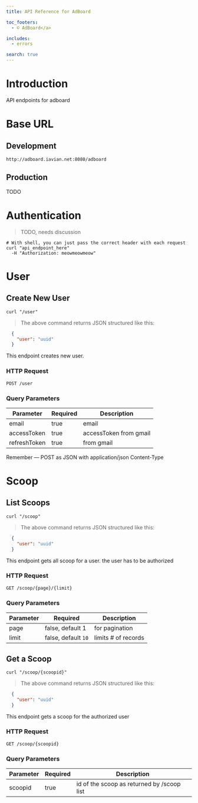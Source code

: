 ```yaml
---
title: API Reference for AdBoard

toc_footers:
  - © AdBoard</a>

includes:
  - errors

search: true
---
```


# Introduction

API endpoints for adboard
# Base URL
## Development
`http://adboard.iavian.net:8080/adboard`
## Production
TODO
# Authentication

> TODO, needs discussion

```shell
# With shell, you can just pass the correct header with each request
curl "api_endpoint_here"
  -H "Authorization: meowmeowmeow"
```

# User

## Create New User 

```shell
curl "/user"
```
> The above command returns JSON structured like this:

```json
  {
    "user": "uuid"
  }
```

This endpoint creates new user.

### HTTP Request

`POST /user`

### Query Parameters

Parameter | Required | Description
--------- | ------- | -----------
email | true |  email
accessToken | true | accessToken from gmail
refreshToken | true | from gmail 

<aside class="success">
Remember —  POST as JSON with application/json Content-Type
</aside>

# Scoop
## List Scoops

```shell
curl "/scoop"
```
> The above command returns JSON structured like this:

```json
  {
    "user": "uuid"
  }
```

This endpoint gets all scoop for a user. the user has to be authorized

### HTTP Request

`GET /scoop/{page}/{limit}`

### Query Parameters

Parameter | Required | Description
--------- | ------- | -----------
page | false, default 1 |  for pagination
limit | false, default `10` | limits # of records


## Get a Scoop

```shell
curl "/scoop/{scoopid}"
```
> The above command returns JSON structured like this:

```json
  {
    "user": "uuid"
  }
```

This endpoint gets a scoop for the authorized user

### HTTP Request

`GET /scoop/{scoopid}`

### Query Parameters

Parameter | Required | Description
--------- | ------- | -----------
scoopid | true |  id of the scoop as returned by /scoop list



